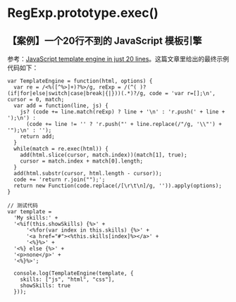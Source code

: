 # RegExp.prototype.exec()


## 【案例】一个20行不到的 JavaScript 模板引擎

参考：[JavaScript template engine in just 20 lines](http://krasimirtsonev.com/blog/article/Javascript-template-engine-in-just-20-line)。这篇文章里给出的最终示例代码如下：

```
var TemplateEngine = function(html, options) {
  var re = /<%([^%>]+)?%>/g, reExp = /(^( )?(if|for|else|switch|case|break|{|}))(.*)?/g, code = 'var r=[];\n', cursor = 0, match;
  var add = function(line, js) {
    js? (code += line.match(reExp) ? line + '\n' : 'r.push(' + line + ');\n') :
      (code += line != '' ? 'r.push("' + line.replace(/"/g, '\\"') + '");\n' : '');
    return add;
  }
  while(match = re.exec(html)) {
    add(html.slice(cursor, match.index))(match[1], true);
    cursor = match.index + match[0].length;
  }
  add(html.substr(cursor, html.length - cursor));
  code += 'return r.join("");';
  return new Function(code.replace(/[\r\t\n]/g, '')).apply(options);
}

// 测试代码
var template = 
  'My skills:' + 
  '<%if(this.showSkills) {%>' +
      '<%for(var index in this.skills) {%>' + 
      '<a href="#"><%this.skills[index]%></a>' +
      '<%}%>' +
  '<%} else {%>' +
  '<p>none</p>' +
  '<%}%>';

  console.log(TemplateEngine(template, {
    skills: ["js", "html", "css"],
    showSkills: true
  }));
```
